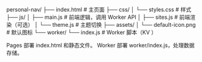 personal-nav/
├── index.html          # 主页面
├── css/
│   └── styles.css      # 样式
├── js/
│   ├── main.js         # 前端逻辑，调用 Worker API
│   ├── sites.js        # 前端渲染（可选）
│   └── theme.js        # 主题切换
├── assets/
│   └── default-icon.png # 默认图标
└── worker/
    └── index.js        # Worker 脚本（KV ）

Pages 部署 index.html 和静态文件。
Worker 部署 worker/index.js，处理数据存储。

